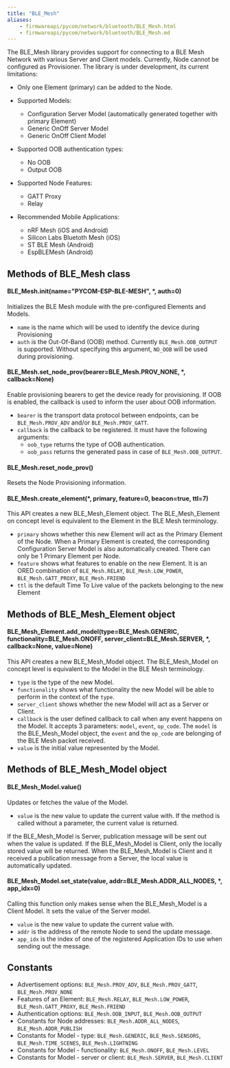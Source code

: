 ```yaml
---
title: "BLE_Mesh"
aliases:
    - firmwareapi/pycom/network/bluetooth/BLE_Mesh.html
    - firmwareapi/pycom/network/bluetooth/BLE_Mesh.md
---
```


The BLE_Mesh library provides support for connecting to a BLE Mesh Network with various Server and Client models. Currently, Node cannot be configured as Provisioner.
The library is under development, its current limitations:

- Only one Element (primary) can be added to the Node.
- Supported Models:
    * Configuration Server Model (automatically generated together with primary Element)
    * Generic OnOff Server Model
    * Generic OnOff Client Model
 
- Supported OOB authentication types:
    * No OOB
    * Output OOB
 
- Supported Node Features:
    * GATT Proxy
    * Relay

- Recommended Mobile Applications:
    * nRF Mesh (iOS and Android)
    * Silicon Labs Bluetoth Mesh (iOS)
    * ST BLE Mesh (Android)
    * EspBLEMesh (Android)


## Methods of BLE_Mesh class

#### BLE_Mesh.init(name="PYCOM-ESP-BLE-MESH", *, auth=0)

Initializes the BLE Mesh module with the pre-configured Elements and Models.

* `name` is the name which will be used to identify the device during Provisioning
* `auth` is the Out-Of-Band (OOB) method. Currently `BLE_Mesh.OOB_OUTPUT` is supported. Without specifying this argument, `NO_OOB` will be used during provisioning.

#### BLE_Mesh.set_node_prov(bearer=BLE_Mesh.PROV_NONE, *, callback=None)

Enable provisioning bearers to get the device ready for provisioning. If OOB is enabled, the callback is used to inform the user about OOB information.

* `bearer` is the transport data protocol between endpoints, can be `BLE_Mesh.PROV_ADV` and/or `BLE_Mesh.PROV_GATT`.
* `callback` is the callback to be registered. It must have the following arguments:
    * `oob_type` returns the type of OOB authentication. 
    * `oob_pass` returns the generated pass in case of `BLE_Mesh.OOB_OUTPUT`.

#### BLE_Mesh.reset_node_prov()

Resets the Node Provisioning information.

#### BLE_Mesh.create_element(*, primary, feature=0, beacon=true, ttl=7)

This API creates a new BLE_Mesh_Element object. The BLE_Mesh_Element on concept level is equivalent to the Element in the BLE Mesh terminology.

* `primary` shows whether this new Element will act as the Primary Element of the Node. When a Primary Element is created, the corresponding Configuration Server Model is also automatically created. There can only be 1 Primary Element per Node.
* `feature` shows what features to enable on the new Element. It is an ORED combination of `BLE_Mesh.RELAY`, `BLE_Mesh.LOW_POWER`, `BLE_Mesh.GATT_PROXY`, `BLE_Mesh.FRIEND`
* `ttl` is the default Time To Live value of the packets belonging to the new Element

## Methods of BLE_Mesh_Element object

#### BLE_Mesh_Element.add_model(type=BLE_Mesh.GENERIC, functionality=BLE_Mesh.ONOFF, server_client=BLE_Mesh.SERVER, *, callback=None, value=None)

This API creates a new BLE_Mesh_Model object. The BLE_Mesh_Model on concept level is equivalent to the Model in the BLE Mesh terminology.

* `type` is the type of the new Model.
* `functionality` shows what functionality the new Model will be able to perform in the context of the `type`. 
* `server_client` shows whether the new Model will act as a Server or Client.
* `callback` is the user defined callback to call when any event happens on the Model. It accepts 3 parameters: `model`, `event`, `op_code`. The `model` is the BLE_Mesh_Model object, the `event` and the `op_code` are belonging of the BLE Mesh packet received.
* `value` is the initial value represented by the Model.

## Methods of BLE_Mesh_Model object

#### BLE_Mesh_Model.value()

Updates or fetches the value of the Model.

* `value` is the new value to update the current value with.
If the method is called without a parameter, the current value is returned.

If the BLE_Mesh_Model is Server, publication message will be sent out when the value is updated.
If the BLE_Mesh_Model is Client, only the locally stored value will be returned.
When the BLE_Mesh_Model is Client and it received a publication message from a Server, the local value is automatically updated.


#### BLE_Mesh_Model.set_state(value, addr=BLE_Mesh.ADDR_ALL_NODES, *, app_idx=0)

Calling this function only makes sense when the BLE_Mesh_Model is a Client Model. It sets the value of the Server model.

* `value` is the new value to update the current value with.
* `addr` is the address of the remote Node to send the update message.
* `app_idx` is the index of one of the registered Application IDs to use when sending out the message.

## Constants

* Advertisement options: `BLE_Mesh.PROV_ADV`, `BLE_Mesh.PROV_GATT`, `BLE_Mesh.PROV_NONE`
* Features of an Element: `BLE_Mesh.RELAY`, `BLE_Mesh.LOW_POWER`, `BLE_Mesh.GATT_PROXY`, `BLE_Mesh.FRIEND`
* Authentication options: `BLE_Mesh.OOB_INPUT`, `BLE_Mesh.OOB_OUTPUT`
* Constants for Node addresses: `BLE_Mesh.ADDR_ALL_NODES`, `BLE_Mesh.ADDR_PUBLISH`
* Constants for Model - type: `BLE_Mesh.GENERIC`, `BLE_Mesh.SENSORS`, `BLE_Mesh.TIME_SCENES`, `BLE_Mesh.LIGHTNING`
* Constants for Model - functionality: `BLE_Mesh.ONOFF`, `BLE_Mesh.LEVEL`
* Constants for Model - server or client: `BLE_Mesh.SERVER`, `BLE_Mesh.CLIENT`
